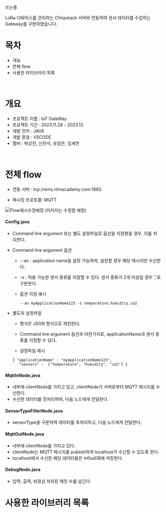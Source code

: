 쓰는즁

LoRa 디바이스를 관리하는 Chirpstack 서버와 연동하여 센서 데이터를 수집하는 Gateway를 구현하였습니다. 
<br>

# 목차
 - 개요
 - 전체 flow
 - 사용한 라이브러리 목록
 <br>

# 개요

 - 프로젝트 이름 : IoT GateWay
 - 프로젝트 기간 : 2023.11.28 - 2023.12.
 - 개발 언어 : JAVA
 - 개발 환경 : VSCODE
 - 멤버 : 박상진, 신민석, 유창은, 임세연
 <br>



# 전체 flow

 - 연동 서버 : tcp://ems.nhnacademy.com:1883

 - 메시징 프로토콜: MQTT

![Flow예시수정예정](https://github.com/caboooom/iotGateway/assets/124178635/2be194f9-d2ff-447b-ad99-2ce5f8ed58e0)
(이미지는 수정할 예정)


#### Config.java
 - Command line argument 또는 별도 설정파일로 옵션을 지정했을 경우, 이를 처리한다.

 - Command line argument 옵션
      - --an : application name을 설정 가능하며, 설정할 경우 해당 메시지만 수신한다.
        
      - -s : 허용 가능한 센서 종류를 지정할 수 있다. 센서 종류가 2개 이상일 경우 ','로 구분한다.
      - 옵션 지정 예시
        ```
        --an myApplicationName123 -s temperature,humidity,co2
        ```

 - 별도의 설정파일
      - 형식은 JSON 형식으로 제한한다.
        
      - Command line argument 옵션과 마찬가지로, applicationName과 센서 종류를 지정할 수 있다.
      - 설정파일 예시
      ```
      { "applicationName" : "myApplicationName123",
         "sensors" :  ["temperature", "humidity", "co2"] }
      ```

#### MqttInNode.java
 - 내부에 clientNode를 가지고 있고, clientNode가 서버로부터 MQTT 메시지를 수신한다.
 - 수신한 데이터를 전처리하여, 다음 노드에게 전달한다.
 
#### SensorTypeFilterNode.java
 - sensorType을 구분하여 데이터를 후처리하고, 다음 노드에게 전달한다.

#### MqttOutNode.java
 - 내부에 clientNode를 가지고 있다.
 - clientNode는 MQTT 메시지를 publish하여 localhost가 수신할 수 있도록 한다.
 - localhost에서 수신한 해당 데이터들은 influxDB에 저장한다.

#### DebugNode.java
 - 입력, 출력, 비정상 처리된 패킷 수를 남긴다.


# 사용한 라이브러리 목록
